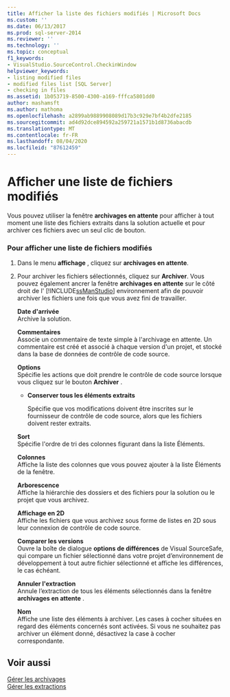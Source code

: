 ```yaml
---
title: Afficher la liste des fichiers modifiés | Microsoft Docs
ms.custom: ''
ms.date: 06/13/2017
ms.prod: sql-server-2014
ms.reviewer: ''
ms.technology: ''
ms.topic: conceptual
f1_keywords:
- VisualStudio.SourceControl.CheckinWindow
helpviewer_keywords:
- listing modified files
- modified files list [SQL Server]
- checking in files
ms.assetid: 1b053719-8500-4300-a169-fffca5801dd0
author: mashamsft
ms.author: mathoma
ms.openlocfilehash: a2899ab9889908089d17b3c929e7bf4b2dfe2185
ms.sourcegitcommit: ad4d92dce894592a259721a1571b1d8736abacdb
ms.translationtype: MT
ms.contentlocale: fr-FR
ms.lasthandoff: 08/04/2020
ms.locfileid: "87612459"
---
```

# <a name="view-a-list-of-modified-files"></a>Afficher une liste de fichiers modifiés
  Vous pouvez utiliser la fenêtre **archivages en attente** pour afficher à tout moment une liste des fichiers extraits dans la solution actuelle et pour archiver ces fichiers avec un seul clic de bouton.  
  
### <a name="to-view-a-list-of-modified-files"></a>Pour afficher une liste de fichiers modifiés  
  
1.  Dans le menu **affichage** , cliquez sur **archivages en attente**.  
  
2.  Pour archiver les fichiers sélectionnés, cliquez sur **Archiver**. Vous pouvez également ancrer la fenêtre **archivages en attente** sur le côté droit de l' [!INCLUDE[ssManStudio](../includes/ssmanstudio-md.md)] environnement afin de pouvoir archiver les fichiers une fois que vous avez fini de travailler.  
  
     **Date d'arrivée**  
     Archive la solution.  
  
     **Commentaires**  
     Associe un commentaire de texte simple à l'archivage en attente. Un commentaire est créé et associé à chaque version d'un projet, et stocké dans la base de données de contrôle de code source.  
  
     **Options**  
     Spécifie les actions que doit prendre le contrôle de code source lorsque vous cliquez sur le bouton **Archiver** .  
  
    -   **Conserver tous les éléments extraits**  
  
         Spécifie que vos modifications doivent être inscrites sur le fournisseur de contrôle de code source, alors que les fichiers doivent rester extraits.  
  
     **Sort**  
     Spécifie l'ordre de tri des colonnes figurant dans la liste Éléments.  
  
     **Colonnes**  
     Affiche la liste des colonnes que vous pouvez ajouter à la liste Éléments de la fenêtre.  
  
     **Arborescence**  
     Affiche la hiérarchie des dossiers et des fichiers pour la solution ou le projet que vous archivez.  
  
     **Affichage en 2D**  
     Affiche les fichiers que vous archivez sous forme de listes en 2D sous leur connexion de contrôle de code source.  
  
     **Comparer les versions**  
     Ouvre la boîte de dialogue **options de différences** de Visual SourceSafe, qui compare un fichier sélectionné dans votre projet d’environnement de développement à tout autre fichier sélectionné et affiche les différences, le cas échéant.  
  
     **Annuler l'extraction**  
     Annule l’extraction de tous les éléments sélectionnés dans la fenêtre **archivages en attente** .  
  
     **Nom**  
     Affiche une liste des éléments à archiver. Les cases à cocher situées en regard des éléments concernés sont activées. Si vous ne souhaitez pas archiver un élément donné, désactivez la case à cocher correspondante.  
  
## <a name="see-also"></a>Voir aussi  
 [Gérer les archivages](../../2014/database-engine/manage-checkins.md)   
 [Gérer les extractions](../../2014/database-engine/manage-checkouts.md)  
  
  
